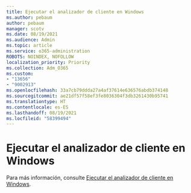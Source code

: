 ```yaml
---
title: Ejecutar el analizador de cliente en Windows
ms.author: pebaum
author: pebaum
manager: scotv
ms.date: 08/19/2021
ms.audience: Admin
ms.topic: article
ms.service: o365-administration
ROBOTS: NOINDEX, NOFOLLOW
localization_priority: Priority
ms.collection: Adm_O365
ms.custom:
- "13656"
- "9002913"
ms.openlocfilehash: 33a7cb79ddda27a4af37614e636576abdb374148
ms.sourcegitcommit: ae21df57f58ef3fe8036304f3db3261430b95741
ms.translationtype: HT
ms.contentlocale: es-ES
ms.lasthandoff: 08/19/2021
ms.locfileid: "58399494"
---
```

# <a name="run-the-client-analyzer-on-windows"></a>Ejecutar el analizador de cliente en Windows

Para más información, consulte [Ejecutar el analizador de cliente en Windows](https://docs.microsoft.com/microsoft-365/security/defender-endpoint/run-analyzer-windows).